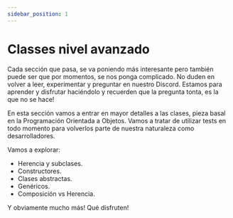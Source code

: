 ```yaml
---
sidebar_position: 1
---
```


# Classes nivel avanzado

Cada sección que pasa, se va poniendo más interesante pero también puede ser que por momentos, se nos ponga complicado. No duden en volver a leer, experimentar y preguntar en nuestro Discord. Estamos para aprender y disfrutar haciéndolo y recuerden que la pregunta tonta, es la que no se hace!

En esta sección vamos a entrar en mayor detalles a las clases, pieza basal en la Programación Orientada a Objetos. Vamos a tratar de utilizar tests en todo momento para volverlos parte de nuestra naturaleza como desarrolladores.

Vamos a explorar:

- Herencia y subclases.
- Constructores.
- Clases abstractas.
- Genéricos.
- Composición vs Herencia.

Y obviamente mucho más! Qué disfruten!
